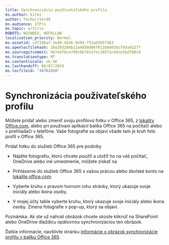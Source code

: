 ```yaml
---
title: Synchronizácia používateľského profilu
ms.author: kirks
author: Techwriter40
ms.audience: ITPro
ms.topic: article
ROBOTS: NOINDEX, NOFOLLOW
localization_priority: Normal
ms.assetid: cd7196af-3ed9-42e6-b594-f51ad265fd63
ms.openlocfilehash: 10a393284b12a4850d06f613b0403dcf45a9237f
ms.sourcegitcommit: 4b7e478ce700c0b781efec3857ac4dce5bdf00c6
ms.translationtype: MT
ms.contentlocale: sk-SK
ms.lasthandoff: 06/07/2019
ms.locfileid: "34762450"
---
```

# <a name="sync-a-users-profile-picture"></a>Synchronizácia používateľského profilu

Môžete pridať alebo zmeniť svoju profilovú fotku v Office 365, z [lokality Office.com](http://www.office.com), alebo pri používaní aplikácií balíka Office 365 na počítači alebo v prehliadači v telefóne. Vaše fotografie sa objaví všade tam je kruh foto profil v Office 365.

Pridať fotku do služieb Office 365 pre podniky

- Nájdite fotografiu, ktorú chcete použiť a uložiť ho na váš počítač, OneDrive alebo iné umiestnenie, môžete získať na

- Prihlásenie do služieb Office 365 s vašou prácou alebo školské konto na [lokalite office.com](http://www.office.com).

- Vyberte kruhu v pravom hornom rohu stránky, ktorý ukazuje svoje iniciály alebo ikona osoby.

- V mojej účty table vyberte kruhu, ktorý ukazuje svoje iniciály alebo ikona osoby. Zmena fotografie v pop-up, ktorý sa objaví.

Poznámka: Ak ste už nahrali obrázok chcete skúste kliknúť na SharePoint alebo OneDrive dlaždicu opätovnou synchronizáciou ten obrázok.

Ďalšie informácie, navštívte stránku [informácie o obrázok synchronizácie profilu v balíku Office 365](https://support.office.com/article/information-about-profile-picture-synchronization-in-office-365-20594d76-d054-4af4-a660-401133e3d48a?ui=en-US&amp;rs=en-US&amp;ad=US).
